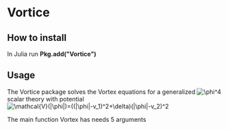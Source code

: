 # Vortice

## How to install

In Julia run **Pkg.add("Vortice")**

## Usage 
The Vortice package solves the Vortex equations for a generalized ![\phi^4](https://render.githubusercontent.com/render/math?math=%5Cphi%5E4)scalar theory with potential ![\mathcal{V}(|\phi|)=((|\phi|-v_1)^2+\delta)(|\phi|-v_2)^2](https://render.githubusercontent.com/render/math?math=%5Cmathcal%7BV%7D(%7C%5Cphi%7C)%3D((%7C%5Cphi%7C-v_1)%5E2%2B%5Cdelta)(%7C%5Cphi%7C-v_2)%5E2)

The main function Vortex has needs 5 arguments 

